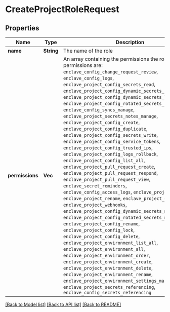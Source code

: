 # CreateProjectRoleRequest

## Properties

Name | Type | Description | Notes
------------ | ------------- | ------------- | -------------
**name** | **String** | The name of the role | 
**permissions** | **Vec<String>** | An array containing the permissions the role has. Valid permissions are: `enclave_config_change_request_review`, `enclave_config_logs`, `enclave_project_config_secrets_read`, `enclave_project_config_dynamic_secrets_read`, `enclave_project_config_dynamic_secrets_leases_write`, `enclave_project_config_rotated_secrets_read`, `enclave_config_syncs_manage`, `enclave_project_secrets_notes_manage`, `enclave_project_config_create`, `enclave_project_config_duplicate`, `enclave_project_config_secrets_write`, `enclave_project_config_service_tokens`, `enclave_project_config_trusted_ips`, `enclave_project_config_logs_rollback`, `enclave_project_config_list_all`, `enclave_project_pull_request_create`, `enclave_project_pull_request_respond`, `enclave_project_pull_request_view`, `enclave_secret_reminders`, `enclave_config_access_logs`, `enclave_project_members`, `enclave_project_rename`, `enclave_project_delete`, `enclave_project_webhooks`, `enclave_project_config_dynamic_secrets_manage`, `enclave_project_config_rotated_secrets_manage`, `enclave_project_config_rename`, `enclave_project_config_lock`, `enclave_project_config_delete`, `enclave_project_environment_list_all`, `enclave_project_environment_all`, `enclave_project_environment_order`, `enclave_project_environment_create`, `enclave_project_environment_delete`, `enclave_project_environment_rename`, `enclave_project_environment_settings_manage`, `enclave_project_secrets_referencing`, `enclave_config_secrets_referencing` | 

[[Back to Model list]](../README.md#documentation-for-models) [[Back to API list]](../README.md#documentation-for-api-endpoints) [[Back to README]](../README.md)


